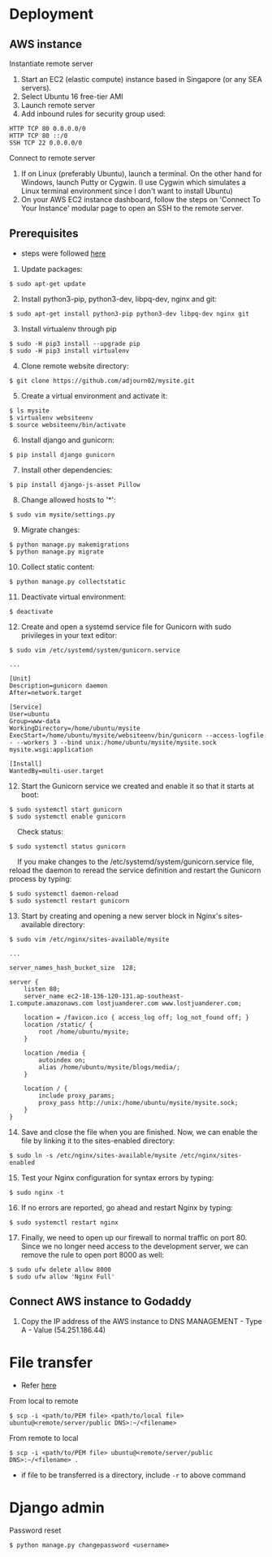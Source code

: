 # Deployment

## AWS instance
Instantiate remote server
1. Start an EC2 (elastic compute) instance based in Singapore (or any SEA servers).
2. Select Ubuntu 16 free-tier AMI
3. Launch remote server
4. Add inbound rules for security group used:
```
HTTP TCP 80 0.0.0.0/0
HTTP TCP 80 ::/0
SSH TCP 22 0.0.0.0/0
```

Connect to remote server
1. If on Linux (preferably Ubuntu), launch a terminal. On the other hand for Windows, launch Putty or Cygwin. (I use Cygwin which simulates a Linux terminal environment since I don't want to install Ubuntu)
2. On your AWS EC2 instance dashboard, follow the steps on 'Connect To Your Instance' modular page to open an SSH to the remote server.

## Prerequisites
* steps were followed [here](https://www.digitalocean.com/community/tutorials/how-to-set-up-django-with-postgres-nginx-and-gunicorn-on-ubuntu-16-04)
1. Update packages:
```
$ sudo apt-get update
```
2. Install python3-pip, python3-dev, libpq-dev, nginx and git:
```
$ sudo apt-get install python3-pip python3-dev libpq-dev nginx git
```
3. Install virtualenv through pip
```
$ sudo -H pip3 install --upgrade pip
$ sudo -H pip3 install virtualenv
```
4. Clone remote website directory:
```
$ git clone https://github.com/adjourn02/mysite.git
```
5. Create a virtual environment and activate it:
```
$ ls mysite
$ virtualenv websiteenv
$ source websiteenv/bin/activate
```
6. Install django and gunicorn:
```
$ pip install django gunicorn
```
7. Install other dependencies:
```
$ pip install django-js-asset Pillow
```
8. Change allowed hosts to '*':
```
$ sudo vim mysite/settings.py
```
9. Migrate changes:
```
$ python manage.py makemigrations
$ python manage.py migrate
```
10. Collect static content:
```
$ python manage.py collectstatic
```
11. Deactivate virtual environment:
```
$ deactivate
```
12. Create and open a systemd service file for Gunicorn with sudo privileges in your text editor:
```
$ sudo vim /etc/systemd/system/gunicorn.service

...

[Unit]
Description=gunicorn daemon
After=network.target

[Service]
User=ubuntu
Group=www-data
WorkingDirectory=/home/ubuntu/mysite
ExecStart=/home/ubuntu/mysite/websiteenv/bin/gunicorn --access-logfile - --workers 3 --bind unix:/home/ubuntu/mysite/mysite.sock mysite.wsgi:application

[Install]
WantedBy=multi-user.target
```
12. Start the Gunicorn service we created and enable it so that it starts at boot:  
```
$ sudo systemctl start gunicorn
$ sudo systemctl enable gunicorn
```
&nbsp;&nbsp;&nbsp;&nbsp;Check status:
```
$ sudo systemctl status gunicorn
```
&nbsp;&nbsp;&nbsp;&nbsp;If you make changes to the /etc/systemd/system/gunicorn.service file, reload the daemon to reread the service definition and restart the Gunicorn process by typing:
```
$ sudo systemctl daemon-reload
$ sudo systemctl restart gunicorn
```
13. Start by creating and opening a new server block in Nginx's sites-available directory:
```
$ sudo vim /etc/nginx/sites-available/mysite

...

server_names_hash_bucket_size  128;

server {
    listen 80;
    server_name ec2-18-136-120-131.ap-southeast-1.compute.amazonaws.com lostjuanderer.com www.lostjuanderer.com;

    location = /favicon.ico { access_log off; log_not_found off; }
    location /static/ {
        root /home/ubuntu/mysite;
    }

    location /media {
        autoindex on;
        alias /home/ubuntu/mysite/blogs/media/;
    }

    location / {
        include proxy_params;
        proxy_pass http://unix:/home/ubuntu/mysite/mysite.sock;
    }
}
```
14. Save and close the file when you are finished. Now, we can enable the file by linking it to the sites-enabled directory:
```
$ sudo ln -s /etc/nginx/sites-available/mysite /etc/nginx/sites-enabled
```
15. Test your Nginx configuration for syntax errors by typing:
```
$ sudo nginx -t
```
16. If no errors are reported, go ahead and restart Nginx by typing:
```
$ sudo systemctl restart nginx
```
17. Finally, we need to open up our firewall to normal traffic on port 80. Since we no longer need access to the development server, we can remove the rule to open port 8000 as well:
```
$ sudo ufw delete allow 8000
$ sudo ufw allow 'Nginx Full'
```

## Connect AWS instance to Godaddy
1. Copy the IP address of the AWS instance to DNS MANAGEMENT - Type A - Value <IP>(54.251.186.44)

# File transfer
* Refer [here](https://angus.readthedocs.io/en/2014/amazon/transfer-files-between-instance.html)

From local to remote
```
$ scp -i <path/to/PEM file> <path/to/local file> ubuntu@<remote/server/public DNS>:~/<filename>
```
From remote to local
```
$ scp -i <path/to/PEM file> ubuntu@<remote/server/public DNS>:~/<filename> .
```
* if file to be transferred is a directory, include ```-r``` to above command

# Django admin
Password reset
```
$ python manage.py changepassword <username>
```
